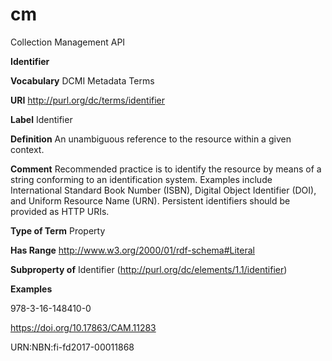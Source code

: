 # cm
Collection Management API


**Identifier**

**Vocabulary**  DCMI Metadata Terms

**URI**	        http://purl.org/dc/terms/identifier

**Label**	      Identifier

**Definition**	An unambiguous reference to the resource within a given context.

**Comment**	    Recommended practice is to identify the resource by means of a string conforming to an identification system. Examples include International Standard Book Number (ISBN), Digital Object Identifier (DOI), and Uniform Resource Name (URN). Persistent identifiers should be provided as HTTP URIs.

**Type of Term** 	Property

**Has Range**    http://www.w3.org/2000/01/rdf-schema#Literal

**Subproperty of**	Identifier (http://purl.org/dc/elements/1.1/identifier)


**Examples**

978-3-16-148410-0

https://doi.org/10.17863/CAM.11283

URN:NBN:fi-fd2017-00011868

